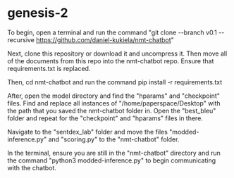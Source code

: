# genesis-2
To begin, open a terminal and run the command "git clone --branch v0.1 --recursive https://github.com/daniel-kukiela/nmt-chatbot"

Next, clone this repository or download it and uncompress it. Then move all of the documents from this repo into the nmt-chatbot repo. Ensure that requirements.txt is replaced.

Then, cd nmt-chatbot and run the command pip install -r requirements.txt

After, open the model directory and find the "hparams" and "checkpoint" files. Find and replace all instances of "/home/paperspace/Desktop" with the path that you saved the nmt-chatbot folder in. Open the "best_bleu" folder and repeat for the "checkpoint" and "hparams" files in there.

Navigate to the "sentdex_lab" folder and move the files "modded-inference.py" and "scoring.py" to the "nmt-chatbot" folder.

In the terminal, ensure you are still in the "nmt-chatbot" directory and run the command "python3 modded-inference.py" to begin communicating with the chatbot.
